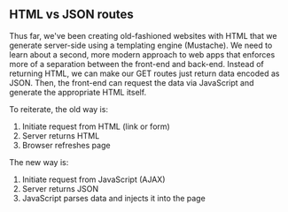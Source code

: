 ## HTML vs JSON routes

Thus far, we've been creating old-fashioned websites with HTML that we generate server-side using a templating engine (Mustache). We need to learn about a second, more modern approach to web apps that enforces more of a separation between the front-end and back-end. Instead of returning HTML, we can make our GET routes just return data encoded as JSON. Then, the front-end can request the data via JavaScript and generate the appropriate HTML itself.

To reiterate, the old way is:

1. Initiate request from HTML (link or form)
2. Server returns HTML
3. Browser refreshes page

The new way is:

1. Initiate request from JavaScript (AJAX)
2. Server returns JSON
3. JavaScript parses data and injects it into the page

